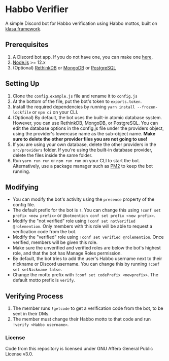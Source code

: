 # Habbo Verifier
A simple Discord bot for Habbo verification using Habbo mottos, built on [klasa framework](https://github.com/dirigeants/klasa).

## Prerequisites
1. A Discord bot app. If you do not have one, you can make one [here](https://discord.com/developers/applications).
2. [Node.js](https://nodejs.org/en/) >= 12.x
3. (Optional) [RethinkDB](https://rethinkdb.com/docs/install/) or [MongoDB](https://www.mongodb.com/try/download/community) or [PostgreSQL](https://www.postgresql.org/)

## Setting Up
1. Clone the `config.example.js` file and rename it to `config.js`
2. At the bottom of the file, put the bot's token to `exports.token`.
3. Install the required dependencies by running `yarn install --frozen-lockfile` or `npm ci` on your CLI.
4. (Optional) By default, the bot uses the built-in atomic database system. However, you can use RethinkDB, MongoDB, or PostgreSQL. You can edit the database options in the config.js file under the providers object, using the provider's lowercase name as the sub-object name. **Make sure to delete the other provider files you are not going to use!**
5. If you are using your own database, delete the other providers in the `src/providers` folder. If you're using the built-in database provider, delete the files inside the same folder.
6. Run `yarn run run` or `npm run run` on your CLI to start the bot. Alternatively, use a package manager such as [PM2](https://www.npmjs.com/package/pm2) to keep the bot running.

## Modifying
- You can modify the bot's activity using the `presence` property of the config file.
- The default prefix for the bot is `!`. You can change this using `!conf set prefix <new prefix>` or `@botmention conf set prefix <new prefix>`.
- Modify the "not verified" role using `!conf set notVerified @rolemention`. Only members with this role will be able to request a verification code from the bot.
- Modify the "verified" role using `!conf set verified @rolemention`. Once verified, members will be given this role.
- Make sure the unverified and verified roles are below the bot's highest role, and that the bot has Manage Roles permission.
- By default, the bot tries to add the user's Habbo username next to their nickname or Discord username. You can change this by running `!conf set setNickname false`.
- Change the motto prefix with `!conf set codePrefix <newprefix>`. The default motto prefix is `verify`.

## Verifying Process
1. The member runs `!getcode` to get a verification code from the bot, to be sent in their DMs.
2. The member must change their Habbo motto to that code and run `!verify <Habbo username>`.

### License
Code from this repository is licensed under GNU Affero General Public License v3.0.
